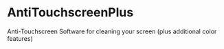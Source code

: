 # AntiTouchscreenPlus
Anti-Touchscreen Software for cleaning your screen (plus additional color features)
